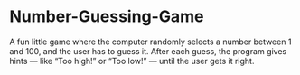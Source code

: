 # Number-Guessing-Game
A fun little game where the computer randomly selects a number between 1 and 100, and the user has to guess it. After each guess, the program gives hints — like “Too high!” or “Too low!” — until the user gets it right.
